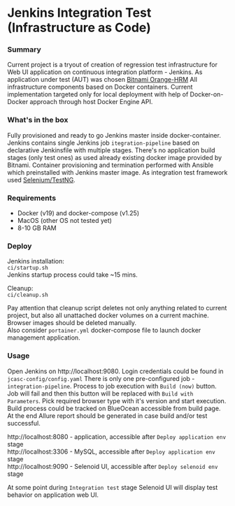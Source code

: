 # Jenkins Integration Test (Infrastructure as Code)

### Summary

Current project is a tryout of creation of regression test infrastructure for Web UI application on continuous integration platform - Jenkins.
As application under test (AUT) was chosen [Bitnami Orange-HRM](https://www.orangehrm.com/) 
All infrastructure components based on Docker containers. Current implementation targeted only for local deployment with
help of Docker-on-Docker approach through host Docker Engine API.  

### What's in the box
Fully provisioned and ready to go Jenkins master inside docker-container. Jenkins contains single Jenkins job
`itegration-pipeline` based on declarative Jenkinsfile with multiple stages. There's no application build stages
(only test ones) as used already existing docker image provided by Bitnami.
Container provisioning and termination performed with Ansible which preinstalled with Jenkins master image.
As integration test framework used [Selenium/TestNG](https://github.com/ehabibov/selenium-testng).

### Requirements

- Docker (v19) and docker-compose (v1.25)
- MacOS (other OS not tested yet)
- 8-10 GB RAM

### Deploy
 
Jenkins installation:  
`ci/startup.sh`  
Jenkins startup process could take ~15 mins. 

Cleanup:  
`ci/cleanup.sh`

Pay attention that cleanup script deletes not only anything related to current project, but also all unattached docker volumes on a current machine.
Browser images should be deleted manually.  
Also consider `portainer.yml` docker-compose file to launch docker management application.  

### Usage
Open Jenkins on http://localhost:9080. Login credentials could be found in `jcasc-config/config.yaml`
There is only one pre-configured job - `integration-pipeline`. Process to job execution with
`Build (now)` button. Job will fail and then this button will be replaced with `Build with Parameters`. Pick
required browser type with it's version and start execution. Build process could be tracked on BlueOcean accessible from build page.
At the end Allure report should be generated in case build and/or test successful.

http://localhost:8080 - application, accessible after `Deploy application env` stage  
http://localhost:3306 - MySQL, accessible after `Deploy application env` stage    
http://localhost:9090 - Selenoid UI, accessible after `Deploy selenoid env` stage  

At some point during `Integration test` stage Selenoid UI will display test behavior on application web UI.   